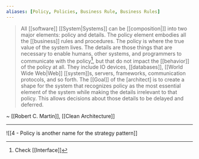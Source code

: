 ```yaml
---
aliases: [Policy, Policies, Business Rule, Business Rules]
---
```


> All [[software]] [[System|Systems]] can be [[composition|]] into two major elements: policy and details. The policy element embodies all the [[business]] rules and procedures. The policy is where the true value of the system lives.
> The details are those things that are necessary to enable humans, other systems, and programmers to communicate with the policy[^1], but that do not impact the [[behavior]] of the policy at all. They include IO devices, [[databases]], [[World Wide Web|Web]] [[system]]s, servers, frameworks, communication protocols, and so forth.
> The [[Goal]] of the [architect] is to create a shape for the system that recognizes policy as the most essential element of the system while making the details irrelevant to that policy. This allows decisions about those details to be delayed and deferred.

~ [[Robert C. Martin]], [[Clean Architecture]]

---

![[4 - Policy is another name for the strategy pattern]]

[^1]: Check [[Interface]]